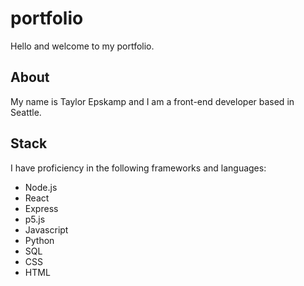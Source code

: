 # portfolio

Hello and welcome to my portfolio.

## About

My name is Taylor Epskamp and I am a front-end developer based in Seattle. 

## Stack

I have proficiency in the following frameworks and languages:

- Node.js
- React
- Express
- p5.js
- Javascript
- Python
- SQL
- CSS
- HTML


